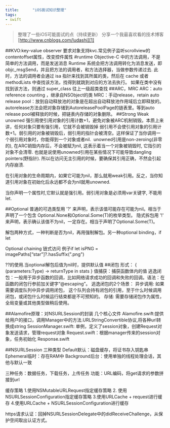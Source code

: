 ```yaml
---
title:      "iOS面试知识整理"
tags:
- swift
---
```

> 整理了一些iOS可能面试的点（持续更新）
> 分享一个我最喜欢看的技术博客 [http://www.cnblogs.com/ludashi][1]

##KVO:key-value observer
要求对象支持kvc.常见例子监听scrollview的contentoffset属性，改变控件属性
#runtime
Objective-C 中的方法调用，不是简单的方法调用，而是发送消息
Runtime 系统会把方法调用转化为消息发送，即 objc_msgSend，并且把方法的调用者，和方法选择器，当做参数传递过去.
此时，方法的调用者会通过 isa 指针来找到其所属的类，然后在 cache 或者 methodLists 中查找该方法，找得到就跳到对应的方法去执行。
如果在类中没有找到该方法，则通过 super_class 往上一级超类查找
##ARC，MRC
ARC：auto reference counting ，继承自NSObject的类
MRC：手动release，retain
auto release pool：放到自动释放池的对象是在超出自动释放池作用域后立即释放的。autorelease方法会把对象存储到AutoreleasePoolPage的链表里。等到auto release pool被释放的时候，把链表内存储的对象删除。
##Strong Weak unowned
强引用使引用对象的引用计数+1，避免对象被ARC机制销毁。本质上来讲，任何对象只要有强引用，它就不会被销毁掉
弱引用不会使引用对象的引用计数+1。弱引用的对象被销毁后，弱引用的指针会被清空。这样保证了当你调用一个弱引用对象时，你能得到一个对象或者nil. 
unowned引用是non-zeroing(非零的), 在ARC销毁内存后，不会被赋为nil, 这表示着当一个对象被销毁时, 它指引的对象不会清零. 也就是说使用unowned引用在某些情况下可能导致dangling pointers(野指针). 所以在访问无主引用的时候，要确保其引用正确，不然会引起内存崩溃.

在引用对象的生命周期内，如果它可能为nil，那么就用weak引用。反之，当你知道引用对象在初始化后永远都不会为nil就用unowned. 

当你声明一个属性时,它默认就是强引用。弱引用对象是必须用var关键字, 不能用let.

##Optional
普通的可选类型用 '?' 来声明，表示该值可能存在可能为nil。相当于声明了一个包含 Optional.None和Optional.Some(T)的枚举类型。
隐式拆包用 '!' 来声明，表示确认该值不为nil，一定存在。相当于声明了Optional.Some(T)。

解包两种方式，一种判断是否为nil，再用强制解包。另一种optional binding，if let

Optional chaining 链式访问 例子if let isPNG = imagePaths[“star"]?.hasSuffix(".png")

??的使用.当optional解包后值为nil时，提供默认值
##闭包
形式： { (parameters:Type) -> returnType in
		stats
	}
值捕获：捕获函数体内的值
逃逸闭包：一般用于异步函数的回调，比如网络请求成功的回调和失败的回调。语法：在函数的闭包行参前加关键字“@escaping”。
逃逸闭包的2个场景：
	异步调用: 如果需要调度队列中异步调用闭包， 这个队列会持有闭包的引用，至于什么时候调用闭包，或闭包什么时候运行结束都是不可预知的。
	存储: 需要存储闭包作为属性，全局变量或其他类型做稍后使用。

##Alamofire原理：对NSURLSession的封装
几个核心文件
Alamofire.swift:提供给用户的接口，调用Manager中的方法.URLStringConvertible协议,将各种url转换成string
SessionManager.swift: 单例，定义了session对象，创建Request对象发送请求，管理request对象
Request.swift：根据manager传来的session对象，任务初始化
Response.swift


##NSURLSession
三种类型
Default默认：磁盘缓存，将证书存入钥匙串
Ephemeral临时：存在RAM中
Background后台：使用单独的线程处理会话，其他与默认一致

三种任务：数据任务，下载任务，上传任务
功能：URL编码，将get请求的参数拼接到url

缓存策略
1.使用NSMutableURLRequest指定缓存策略
2. 使用NSURLSessionConfiguration指定缓存策略
3.使用URLCache + request进行缓存
4.使用URLCache + NSURLSessionConfiguration进行缓存

https请求认证：回掉NSURLSessionDelegate中的didReceiveChallenge，从保护空间取出认证方式。

  [1]: http://www.cnblogs.com/ludashi
